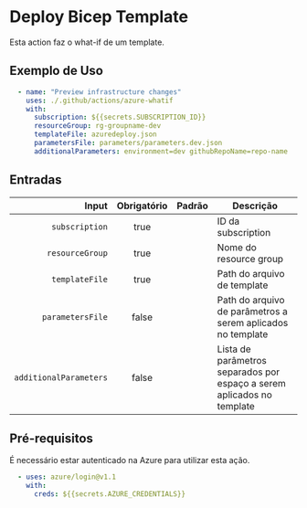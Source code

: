 # Deploy Bicep Template

Esta action faz o what-if de um template.



## Exemplo de Uso

```yaml
  - name: "Preview infrastructure changes"
    uses: ./.github/actions/azure-whatif
    with:
      subscription: ${{secrets.SUBSCRIPTION_ID}}
      resourceGroup: rg-groupname-dev
      templateFile: azuredeploy.json
      parametersFile: parameters/parameters.dev.json
      additionalParameters: environment=dev githubRepoName=repo-name
```

## Entradas

| Input | Obrigatório | Padrão | Descrição |
| ---: | :---: | --- | ---|
| `subscription` | true | | ID da subscription |
| `resourceGroup` | true | | Nome do resource group |
| `templateFile` | true | | Path do arquivo de template |
| `parametersFile` | false | | Path do arquivo de parâmetros a serem aplicados no template |
| `additionalParameters` | false | | Lista de parâmetros separados por espaço a serem aplicados no template |

## Pré-requisitos
É necessário estar autenticado na Azure para utilizar esta ação.

```yaml
  - uses: azure/login@v1.1
    with:
      creds: ${{secrets.AZURE_CREDENTIALS}}
```
